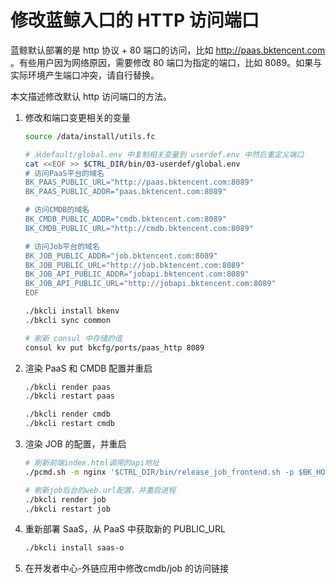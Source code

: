 # 修改蓝鲸入口的 HTTP 访问端口

蓝鲸默认部署的是 http 协议 + 80 端口的访问，比如 http://paas.bktencent.com 。有些用户因为网络原因，需要修改 80 端口为指定的端口，比如 8089。如果与实际环境产生端口冲突，请自行替换。

本文描述修改默认 http 访问端口的方法。

1. 修改和端口变更相关的变量

    ```bash
    source /data/install/utils.fc

    # 从default/global.env 中复制相关变量到 userdef.env 中然后重定义端口
    cat <<EOF >> $CTRL_DIR/bin/03-userdef/global.env 
    # 访问PaaS平台的域名
    BK_PAAS_PUBLIC_URL="http://paas.bktencent.com:8089"
    BK_PAAS_PUBLIC_ADDR="paas.bktencent.com:8089"

    # 访问CMDB的域名
    BK_CMDB_PUBLIC_ADDR="cmdb.bktencent.com:8089"
    BK_CMDB_PUBLIC_URL="http://cmdb.bktencent.com:8089"

    # 访问Job平台的域名
    BK_JOB_PUBLIC_ADDR="job.bktencent.com:8089"
    BK_JOB_PUBLIC_URL="http://job.bktencent.com:8089"
    BK_JOB_API_PUBLIC_ADDR="jobapi.bktencent.com:8089"
    BK_JOB_API_PUBLIC_URL="http://jobapi.bktencent.com:8089"
    EOF

    ./bkcli install bkenv
    ./bkcli sync common

    # 刷新 consul 中存储的值
    consul kv put bkcfg/ports/paas_http 8089
    ```

2. 渲染 PaaS 和 CMDB 配置并重启

    ```bash
    ./bkcli render paas
    ./bkcli restart paas

    ./bkcli render cmdb
    ./bkcli restart cmdb
    ```

3. 渲染 JOB 的配置，并重启

    ```bash
    # 刷新前端index.html调用的api地址
    ./pcmd.sh -m nginx '$CTRL_DIR/bin/release_job_frontend.sh -p $BK_HOME -s $BK_PKG_SRC_PATH -B $BK_PKG_SRC_PATH/backup -i $BK_JOB_API_PUBLIC_URL'

    # 刷新job后台的web.url配置，并重启进程
    ./bkcli render job
    ./bkcli restart job
    ```

4. 重新部署 SaaS，从 PaaS 中获取新的 PUBLIC_URL

    ```bash
    ./bkcli install saas-o 
    ```
    
5. 在开发者中心-外链应用中修改cmdb/job 的访问链接
